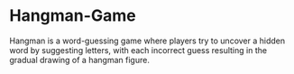 # Hangman-Game
Hangman is a word-guessing game where players try to uncover a hidden word by suggesting letters, with each incorrect guess resulting in the gradual drawing of a hangman figure.
